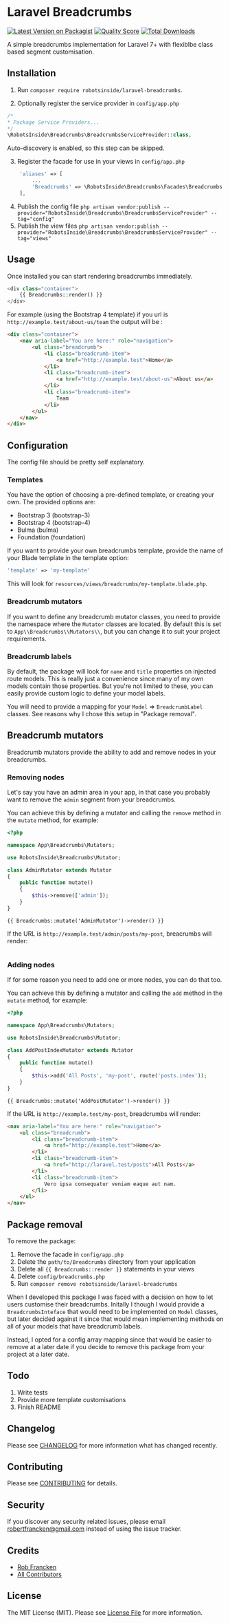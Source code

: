 # Laravel Breadcrumbs

[![Latest Version on Packagist](https://img.shields.io/packagist/v/robotsinside/laravel-breadcrumbs.svg?style=flat-square)](https://packagist.org/packages/robotsinside/laravel-breadcrumbs)
[![Quality Score](https://img.shields.io/scrutinizer/g/robotsinside/breadcrumbs.svg?style=flat-square)](https://scrutinizer-ci.com/g/robotsinside/breadcrumbs)
[![Total Downloads](https://img.shields.io/packagist/dt/robotsinside/breadcrumbs.svg?style=flat-square)](https://packagist.org/packages/robotsinside/breadcrumbs)

A simple breadcrumbs implementation for Laravel 7+ with flexiblbe class based segment customisation.

## Installation

1. Run `composer require robotsinside/laravel-breadcrumbs`.

2. Optionally register the service provider in `config/app.php`

```php
/*
* Package Service Providers...
*/
\RobotsInside\Breadcrumbs\BreadcrumbsServiceProvider::class,
```

Auto-discovery is enabled, so this step can be skipped.

3. Register the facade for use in your views in `config/app.php`

```php
    'aliases' => [
        ...
        'Breadcrumbs' => \RobotsInside\Breadcrumbs\Facades\Breadcrumbs::class,
    ],
```

4. Publish the config file `php artisan vendor:publish --provider="RobotsInside\Breadcrumbs\BreadcrumbsServiceProvider" --tag="config"`
5. Publish the view files `php artisan vendor:publish --provider="RobotsInside\Breadcrumbs\BreadcrumbsServiceProvider" --tag="views"`

## Usage

Once installed you can start rendering breadcrumbs immediately.

```php
<div class="container">
    {{ Breadcrumbs::render() }}
</div>
```

For example (using the Bootstrap 4 template) if you url is `http://example.test/about-us/team` the output will be :

```html
<div class="container">
    <nav aria-label="You are here:" role="navigation">
        <ul class="breadcrumb">
            <li class="breadcrumb-item">
                <a href="http://example.test">Home</a>
            </li>
            <li class="breadcrumb-item">
                <a href="http://example.test/about-us">About us</a>
            </li>
            <li class="breadcrumb-item">
                Team
            </li>
        </ul>
    </nav>
</div>
```

## Configuration

The config file should be pretty self explanatory.

### Templates

You have the option of choosing a pre-defined template, or creating your own. The provided options are:

- Bootstrap 3 (bootstrap-3)
- Bootstrap 4 (bootstrap-4)
- Bulma (bulma)
- Foundation (foundation)

If you want to provide your own breadcrumbs template, provide the name of your Blade template in the template option:

```php
'template' => 'my-template'
```

This will look for `resources/views/breadcrumbs/my-template.blade.php`.

### Breadcrumb mutators

If you want to define any breadcrumb mutator classes, you need to provide the namespace where the `Mutator` classes are located. By default this is set to `App\\Breadcrumbs\\Mutators\\`, but you can change it to suit your project requirements.

### Breadcrumb labels

By default, the package will look for `name` and `title` properties on injected route models. This is really just a convenience since many of my own models contain those properties. But you're not limited to these, you can easily provide custom logic to define your model labels.

You will need to provide a mapping for your `Model` => `BreadcrumbLabel` classes. See reasons why I chose this setup in "Package removal".

## Breadcrumb mutators

Breadcrumb mutators provide the ability to add and remove nodes in your breadcrumbs.

### Removing nodes

Let's say you have an admin area in your app, in that case you probably want to remove the `admin` segment from your breadcrumbs.

You can achieve this by defining a mutator and calling the `remove` method in the `mutate` method, for example:

```php
<?php

namespace App\Breadcrumbs\Mutators;

use RobotsInside\Breadcrumbs\Mutator;

class AdminMutator extends Mutator
{
	public function mutate()
	{
		$this->remove(['admin']);
	}
}
```

```blade
{{ Breadcrumbs::mutate('AdminMutator')->render() }}
```

If the URL is `http://example.test/admin/posts/my-post`, breacrumbs will render:

```html

```

### Adding nodes

If for some reason you need to add one or more nodes, you can do that too.

You can achieve this by defining a mutator and calling the `add` method in the `mutate` method, for example:

```php
<?php

namespace App\Breadcrumbs\Mutators;

use RobotsInside\Breadcrumbs\Mutator;

class AddPostIndexMutator extends Mutator
{
	public function mutate()
	{
		$this->add('All Posts', 'my-post', route('posts.index'));
	}
}
```

```blade
{{ Breadcrumbs::mutate('AddPostMutator')->render() }}
```

If the URL is `http://example.test/my-post`, breadcrumbs will render:

```html
<nav aria-label="You are here:" role="navigation">
    <ul class="breadcrumb">
        <li class="breadcrumb-item">
            <a href="http://example.test">Home</a>
        </li>
        <li class="breadcrumb-item">
            <a href="http://laravel.test/posts">All Posts</a>
        </li>
        <li class="breadcrumb-item">
            Vero ipsa consequatur veniam eaque aut nam.
        </li>
    </ul>
</nav>
 ```

## Package removal

To remove the package: 

1. Remove the facade in `config/app.php`
2. Delete the `path/to/Breadcrumbs` directory from your application
3. Delete all `{{ Breadcrumbs::render }}` statements in your views
4. Delete `config/breadcrumbs.php`
5. Run `composer remove robotsinside/laravel-breadcrumbs`

When I developed this package I was faced with a decision on how to let users customise their breadcrumbs. Initally I though I would provide a `BreadcrumbsInteface` that would need to be implemented on `Model` classes, but later decided against it since that would mean implementing methods on all of your models that have breadcrumb labels. 

Instead, I opted for a config array mapping since that would be easier to remove at a later date if you decide to remove this package from your project at a later date.

## Todo

1. Write tests
2. Provide more template customisations
3. Finish README

## Changelog

Please see [CHANGELOG](CHANGELOG.md) for more information what has changed recently.

## Contributing

Please see [CONTRIBUTING](CONTRIBUTING.md) for details.

## Security

If you discover any security related issues, please email robertfrancken@gmail.com instead of using the issue tracker.

## Credits

- [Rob Francken](https://github.com/robotsinside)
- [All Contributors](../../contributors)

## License

The MIT License (MIT). Please see [License File](LICENSE.md) for more information.